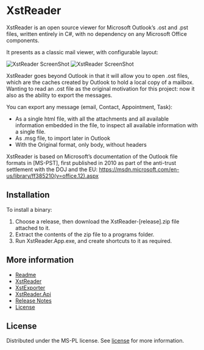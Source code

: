 # XstReader
XstReader is an open source viewer for Microsoft Outlook’s .ost and .pst files, written entirely in C#, with no dependency on any Microsoft Office components.

It presents as a classic mail viewer, with configurable layout:

![XstReader ScreenShot](https://raw.githubusercontent.com/iluvadev/XstReader/master/docs/img/XstReader-Screenshot01.png)
![XstReader ScreenShot](https://raw.githubusercontent.com/iluvadev/XstReader/master/docs/img/XstReader-Screenshot01_2.png)

XstReader goes beyond Outlook in that it will allow you to open .ost files, which are the caches created by Outlook to hold a local copy of a mailbox. Wanting to read an .ost file as the original motivation for this project: now it also as the ability to export the messages.

You can export any message (email, Contact, Appointment, Task):
* As a single html file, with all the attachments and all available information embedded in the file, to inspect all available information with a single file.
* As .msg file, to import later in Outlook
* With the Original format, only body, without headers

XstReader is based on Microsoft’s documentation of the Outlook file formats in [MS-PST], first published in 2010 as part of the anti-trust settlement with the DOJ and the EU: <https://msdn.microsoft.com/en-us/library/ff385210(v=office.12).aspx>

## Installation
To install a binary:
1. Choose a release, then download the XstReader-[release].zip file attached to it.
2. Extract the contents of the zip file to a programs folder.
3. Run XstReader.App.exe, and create shortcuts to it as required.


## More information
* [Readme](./README.md)
* [XstReader](./XstReader.md)
* [XstExporter](./XstExporter.md)
* [XstReader.Api](./XstReader.Api.md)
* [Release Notes](./ReleaseNotes.md)
* [License](./license.md)

## License
Distributed under the MS-PL license. See [license](license.md) for more information.
